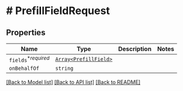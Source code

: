 # # PrefillFieldRequest



## Properties

Name | Type | Description | Notes
------------ | ------------- | ------------- | -------------
| `fields`<sup>*_required_</sup> | [```Array<PrefillField>```](PrefillField.md) |   |  |
| `onBehalfOf` | ```string``` |   |  |

[[Back to Model list]](../README.md#models) [[Back to API list]](../README.md#api-endpoints) [[Back to README]](../README.md)
